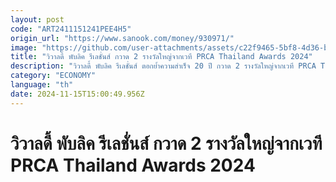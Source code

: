 ```yaml
---
layout: post
code: "ART2411151241PEE4H5"
origin_url: "https://www.sanook.com/money/930971/"
image: "https://github.com/user-attachments/assets/c22f9465-5bf8-4d36-b471-04822aa8e4e0"
title: "วิวาลดี้ พับลิค รีเลชั่นส์ กวาด 2 รางวัลใหญ่จากเวที PRCA Thailand Awards 2024"
description: "วิวาลดี้ พับลิค รีเลชั่นส์ ตอกย้ำความสำเร็จ 20 ปี กวาด 2 รางวัลใหญ่จากเวที PRCA Thailand Awards 2024 ชี้ยุคดิจิทัลเปลี่ยนโฉมวงการพีอาร์ เน้นกลยุทธ์ล้ำสมัย-ยั่งยืน ตอบโจทย์ผู้บริโภคยุคใหม่"
category: "ECONOMY"
language: "th"
date: 2024-11-15T15:00:49.956Z
---
```


# วิวาลดี้ พับลิค รีเลชั่นส์ กวาด 2 รางวัลใหญ่จากเวที PRCA Thailand Awards 2024